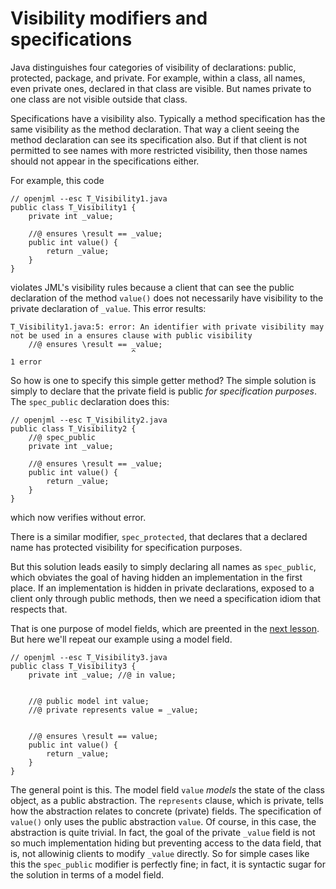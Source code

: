 # Visibility modifiers and specifications

Java distinguishes four categories of visibility of declarations: public, protected, package, and private.
For example, within a class, all names, even private ones, declared in that class are visible.
But names private to one class are not visible outside that class.

Specifications have a visibility also. Typically a method specification has the same
visibility as the method declaration. That way a client seeing the method declaration
can see its specification also. But if that client is not permitted to see names
with more restricted visibility, then those names should not appear in the specifications either.

For example, this code
```
// openjml --esc T_Visibility1.java
public class T_Visibility1 {
    private int _value;

    //@ ensures \result == _value;
    public int value() {
        return _value;
    }
}
```
violates JML's visibility rules because a client that can see the public declaration of the 
method `value()` does not necessarily have visibility to the private declaration of `_value`.
This error results:
```
T_Visibility1.java:5: error: An identifier with private visibility may not be used in a ensures clause with public visibility
    //@ ensures \result == _value;
                           ^
1 error
```

So how is one to specify this simple getter method? The simple solution is simply to declare that
the private field is public _for specification purposes_.
The `spec_public` declaration does this:
```
// openjml --esc T_Visibility2.java
public class T_Visibility2 {
    //@ spec_public
    private int _value;

    //@ ensures \result == _value;
    public int value() {
        return _value;
    }
}
```
which now verifies without error.

There is a similar modifier, `spec_protected`, that declares that a declared name has
protected visibility for specification purposes.

But this solution leads easily to simply declaring all names as `spec_public`, which 
obviates the goal of having hidden an implementation in the first place. If an 
implementation is hidden in private declarations, exposed to a client only through
public methods, then we need a specification idiom that respects that.

That is one purpose of model fields, which are preented in the [next lesson](ModelFields).
But here we'll repeat our example using a model field.

```
// openjml --esc T_Visibility3.java
public class T_Visibility3 {
    private int _value; //@ in value;


    //@ public model int value;
    //@ private represents value = _value;


    //@ ensures \result == value;
    public int value() {
        return _value;
    }
}
```
The general point is this. The model field `value` _models_ the state of the class object,
as a public abstraction. The `represents` clause, which is private, tells how the abstraction
relates to concrete (private) fields. The specification of `value()` only uses the public
abstraction `value`. Of course, in this case, the abstraction is quite trivial. In fact,
the goal of the private `_value` field is not so much implementation hiding but preventing
access to the data field, that is, not allowinig clients to modify `_value` directly.
So for simple cases like this the `spec_public` modifier is perfectly fine; in fact, it is
syntactic sugar for the solution in terms of a model field.
